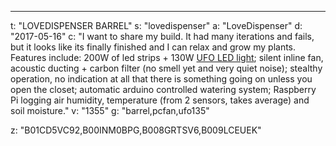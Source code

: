 ---
t: "LOVEDISPENSER BARREL"
s: "lovedispenser"
a: "LoveDispenser"
d: "2017-05-16"
c: "I want to share my build. It had many iterations and fails, but it looks like its finally finished and I can relax and grow my plants. Features include: 200W of led strips + 130W <a href='https://amzn.to/36NO5zr'>UFO LED light</a>; silent inline fan, acoustic ducting + carbon filter (no smell yet and very quiet noise); stealthy operation, no indication at all that there is something going on unless you open the closet; automatic arduino controlled watering system; Raspberry Pi logging air humidity, temperature (from 2 sensors, takes average) and soil moisture."
v: "1355"
g: "barrel,pcfan,ufo135"

z: "B01CD5VC92,B00INM0BPG,B008GRTSV6,B009LCEUEK"
